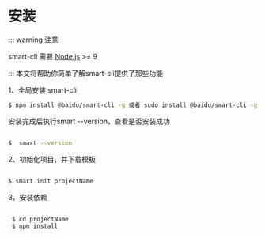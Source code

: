 #  安装

::: warning 注意

smart-cli 需要 [Node.js](https://nodejs.org/en/) >= 9
 
:::
本文将帮助你简单了解smart-cli提供了那些功能

1、全局安装 smart-cli
```sh
$ npm install @baidu/smart-cli -g 或者 sudo install @baidu/smart-cli -g
```
安装完成后执行smart --version，查看是否安装成功
```sh

$  smart --version

```

2、初始化项目，并下载模板
```sh

$ smart init projectName

```

3、安装依赖
```sh

 $ cd projectName
 $ npm install

```
